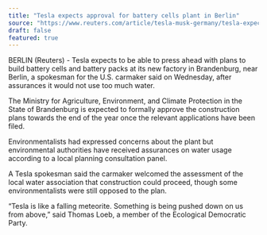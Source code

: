 ```yaml
---
title: "Tesla expects approval for battery cells plant in Berlin"
source: "https://www.reuters.com/article/tesla-musk-germany/tesla-expects-approval-for-battery-cells-plant-in-berlin-idUSL5N2GK3FA"
draft: false
featured: true
---
```


BERLIN (Reuters) - Tesla expects to be able to press ahead with plans to build battery cells and battery packs at its new factory in Brandenburg, near Berlin, a spokesman for the U.S. carmaker said on Wednesday, after assurances it would not use too much water.

The Ministry for Agriculture, Environment, and Climate Protection in the State of Brandenburg is expected to formally approve the construction plans towards the end of the year once the relevant applications have been filed.

Environmentalists had expressed concerns about the plant but environmental authorities have received assurances on water usage according to a local planning consultation panel.

A Tesla spokesman said the carmaker welcomed the assessment of the local water association that construction could proceed, though some environmentalists were still opposed to the plan.

“Tesla is like a falling meteorite. Something is being pushed down on us from above,” said Thomas Loeb, a member of the Ecological Democratic Party.